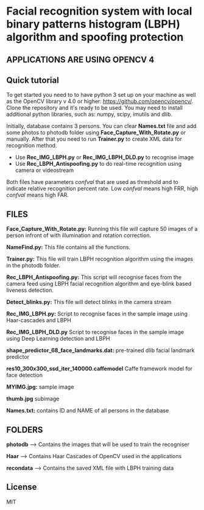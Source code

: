 # Facial recognition system with local binary patterns histogram (LBPH) algorithm and spoofing protection


## APPLICATIONS ARE USING OPENCV 4

## Quick tutorial

To get started you need to to have python 3 set up on your machine as well as the OpenCV library v 4.0 or higher:
https://github.com/opencv/opencv/. Clone the repository and it's ready to be used. You may need to install additional
python libraries, such as: numpy, scipy, imutils and dlib.

Initially, database contains 3 persons. You can clear **Names.txt** file and add
some photos to photodb folder using **Face_Capture_With_Rotate.py** or manually.
After that you need to run **Trainer.py** to create XML data for recognition method.


  - Use **Rec_IMG_LBPH.py** or **Rec_IMG_LBPH_DLD.py** to recognise image
  - Use **Rec_LBPH_Antispoofing.py** to 
do real-time recognition using camera or videostream

Both files have parameters *confval* that are used as threshold
and to indicate relative recognition percent rate. Low *confval* means high FRR, high *confval* means high FAR.

## FILES

**Face_Capture_With_Rotate.py:** Running this file will capture 50 images of a person infront of with illumination and rotation correction.

**NameFind.py:** This file contains all the functions.

**Trainer.py:** This file will train LBPH recognition algorithm using the images in the photodb folder.

**Rec_LBPH_Antispoofing.py:**  This script will recognise faces from the camera feed using LBPH facial recognition algorithm and eye-blink based
liveness detection.

**Detect_blinks.py:** This file will detect blinks in the camera stream

**Rec_IMG_LBPH.py:** Script to recognise faces in the sample image using Haar-cascades and LBPH

**Rec_IMG_LBPH_DLD.py** Script to recognise faces in the sample image using Deep Learning detection and LBPH

**shape_predictor_68_face_landmarks.dat:** pre-trained dlib facial landmark predictor

**res10_300x300_ssd_iter_140000.caffemodel** Caffe framework model for face detection

**MYIMG.jpg:** sample image

**thumb.jpg** subimage

**Names.txt:** contains ID and NAME of all persons in the database
							

## FOLDERS

**photodb** --> Contains the images that will be used to train the recogniser

**Haar** --> Contains Haar Cascades of OpenCV used in the applications

**recondata** --> Contains the saved XML file with LBPH training data

License
----

MIT